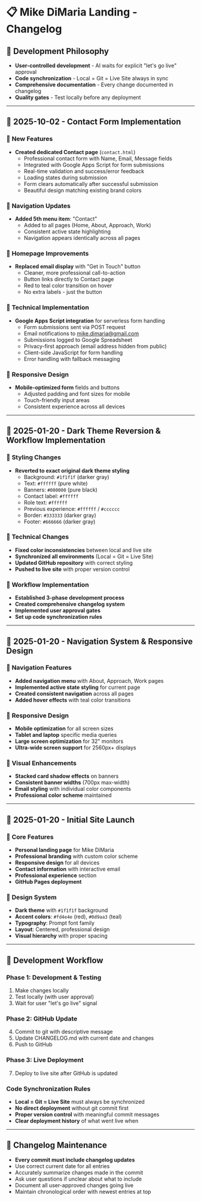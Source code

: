 # 📋 Mike DiMaria Landing - Changelog

## 🎯 **Development Philosophy**
- **User-controlled development** - AI waits for explicit "let's go live" approval
- **Code synchronization** - Local = Git = Live Site always in sync
- **Comprehensive documentation** - Every change documented in changelog
- **Quality gates** - Test locally before any deployment

---

## 📅 **2025-10-02** - Contact Form Implementation
### 📧 **New Features**
- **Created dedicated Contact page** (`contact.html`)
  - Professional contact form with Name, Email, Message fields
  - Integrated with Google Apps Script for form submissions
  - Real-time validation and success/error feedback
  - Loading states during submission
  - Form clears automatically after successful submission
  - Beautiful design matching existing brand colors

### 🧭 **Navigation Updates**
- **Added 5th menu item**: "Contact" 
  - Added to all pages (Home, About, Approach, Work)
  - Consistent active state highlighting
  - Navigation appears identically across all pages

### 🎨 **Homepage Improvements**
- **Replaced email display** with "Get in Touch" button
  - Cleaner, more professional call-to-action
  - Button links directly to Contact page
  - Red to teal color transition on hover
  - No extra labels - just the button

### 🔧 **Technical Implementation**
- **Google Apps Script integration** for serverless form handling
  - Form submissions sent via POST request
  - Email notifications to mike.dimaria@gmail.com
  - Submissions logged to Google Spreadsheet
  - Privacy-first approach (email address hidden from public)
  - Client-side JavaScript for form handling
  - Error handling with fallback messaging

### 📱 **Responsive Design**
- **Mobile-optimized form** fields and buttons
  - Adjusted padding and font sizes for mobile
  - Touch-friendly input areas
  - Consistent experience across all devices

---

## 📅 **2025-01-20** - Dark Theme Reversion & Workflow Implementation
### 🎨 **Styling Changes**
- **Reverted to exact original dark theme styling**
  - Background: `#1f1f1f` (darker gray)
  - Text: `#ffffff` (pure white)
  - Banners: `#000000` (pure black)
  - Contact label: `#ffffff`
  - Role text: `#ffffff`
  - Previous experience: `#ffffff` / `#cccccc`
  - Border: `#333333` (darker gray)
  - Footer: `#666666` (darker gray)

### 🔧 **Technical Changes**
- **Fixed color inconsistencies** between local and live site
- **Synchronized all environments** (Local = Git = Live Site)
- **Updated GitHub repository** with correct styling
- **Pushed to live site** with proper version control

### 📝 **Workflow Implementation**
- **Established 3-phase development process**
- **Created comprehensive changelog system**
- **Implemented user approval gates**
- **Set up code synchronization rules**

---

## 📅 **2025-01-20** - Navigation System & Responsive Design
### 🧭 **Navigation Features**
- **Added navigation menu** with About, Approach, Work pages
- **Implemented active state styling** for current page
- **Created consistent navigation** across all pages
- **Added hover effects** with teal color transitions

### 📱 **Responsive Design**
- **Mobile optimization** for all screen sizes
- **Tablet and laptop** specific media queries
- **Large screen optimization** for 32" monitors
- **Ultra-wide screen support** for 2560px+ displays

### 🎨 **Visual Enhancements**
- **Stacked card shadow effects** on banners
- **Consistent banner widths** (700px max-width)
- **Email styling** with individual color components
- **Professional color scheme** maintained

---

## 📅 **2025-01-20** - Initial Site Launch
### 🚀 **Core Features**
- **Personal landing page** for Mike DiMaria
- **Professional branding** with custom color scheme
- **Responsive design** for all devices
- **Contact information** with interactive email
- **Professional experience** section
- **GitHub Pages deployment**

### 🎨 **Design System**
- **Dark theme** with `#1f1f1f` background
- **Accent colors**: `#fd4e4e` (red), `#0d9aa3` (teal)
- **Typography**: Prompt font family
- **Layout**: Centered, professional design
- **Visual hierarchy** with proper spacing

---

## 🔄 **Development Workflow**

### **Phase 1: Development & Testing**
1. Make changes locally
2. Test locally (with user approval)
3. Wait for user "let's go live" signal

### **Phase 2: GitHub Update**
4. Commit to git with descriptive message
5. Update CHANGELOG.md with current date and changes
6. Push to GitHub

### **Phase 3: Live Deployment**
7. Deploy to live site after GitHub is updated

### **Code Synchronization Rules**
- **Local = Git = Live Site** must always be synchronized
- **No direct deployment** without git commit first
- **Proper version control** with meaningful commit messages
- **Clear deployment history** of what went live when

---

## 📝 **Changelog Maintenance**
- **Every commit must include changelog updates**
- Use correct current date for all entries
- Accurately summarize changes made in the commit
- Ask user questions if unclear about what to include
- Document all user-approved changes going live
- Maintain chronological order with newest entries at top
